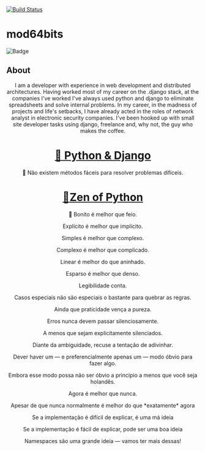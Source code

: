 [![Build Status](https://travis-ci.org/mod64bits/mod64bits.svg?branch=master)](https://travis-ci.org/mod64bits/mod64bits)
# mod64bits

![Badge](https://img.shields.io/badge/python-developer-brightgreen)

## About
<p align="center">
    I am a developer with experience in web development and distributed architectures. Having worked most of my career on the .django stack, at the companies I've worked I've always used python and django to eliminate spreadsheets and solve internal problems. In my career, in the madness of projects and life's setbacks, I have already acted in the roles of network analyst in electronic security companies.
I've been hooked up with small site developer tasks using django, freelance and, why not, the guy who makes the coffee.

</p>

<h1 align="center">
    <a href="https://www.djangoproject.com/">🔗 Python & Django</a>
</h1>
<p align="center">🚀 Não existem métodos fáceis para resolver problemas difíceis.</p>

<h1 align="center">
    <a href="https://pt.wikipedia.org/wiki/Zen_of_Python">🔗Zen of Python</a>
</h1>
<p align="center">🚀
    Bonito é melhor que feio.</p>
    <p align="center">Explícito é melhor que implícito.</p>
    <p align="center">Simples é melhor que complexo.</p>
    <p align="center">Complexo é melhor que complicado.</p>
    <p align="center">Linear é melhor do que aninhado.</p>
    <p align="center">Esparso é melhor que denso.</p>
    <p align="center">Legibilidade conta.</p>
    <p align="center">Casos especiais não são especiais o bastante para quebrar as regras.</p>
    <p align="center">Ainda que praticidade vença a pureza.</p>
    <p align="center">Erros nunca devem passar silenciosamente.</p> 
    <p align="center">A menos que sejam explicitamente silenciados.</p>
    <p align="center">Diante da ambiguidade, recuse a tentação de adivinhar.</p>
    <p align="center">Dever haver um — e preferencialmente apenas um — modo óbvio para fazer algo.</p>
    <p align="center">Embora esse modo possa não ser óbvio a princípio a menos que você seja holandês.</p>
    <p align="center">Agora é melhor que nunca.</p>
    <p align="center">Apesar de que nunca normalmente é melhor do que *exatamente* agora</p>
    <p align="center">Se a implementação é difícil de explicar, é uma má ideia</p>
    <p align="center">Se a implementação é fácil de explicar, pode ser uma boa ideia</p>
    <p align="center">Namespaces são uma grande ideia — vamos ter mais dessas!</p>
</p>
